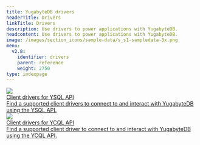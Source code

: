 ```yaml
---
title: YugabyteDB drivers
headerTitle: Drivers
linkTitle: Drivers
description: Use drivers to power applications with YugabyteDB.
headcontent: Use drivers to power applications with YugabyteDB.
image: /images/section_icons/sample-data/s_s1-sampledata-3x.png
menu:
  v2.8:
    identifier: drivers
    parent: reference
    weight: 2750
type: indexpage
---
```


<div class="row">

  <div class="col-12 col-md-6 col-lg-12 col-xl-6">
    <a class="section-link icon-offset" href="ysql-client-drivers/">
      <div class="head">
        <img class="icon" src="/images/section_icons/api/ysql.png" aria-hidden="true" />
        <div class="title">Client drivers for YSQL API</div>
      </div>
      <div class="body">
        Find a supported client drivers to connect to and interact with YugabyteDB using the YSQL API.
      </div>
    </a>
  </div>

  <div class="col-12 col-md-6 col-lg-12 col-xl-6">
    <a class="section-link icon-offset" href="ycql-client-drivers/">
      <div class="head">
        <img class="icon" src="/images/section_icons/api/ycql.png" aria-hidden="true" />
        <div class="title">Client drivers for YCQL API</div>
      </div>
      <div class="body">
        Find a supported client driver to connect to and interact with YugabyteDB using the YCQL API.
      </div>
    </a>
  </div>

</div>
